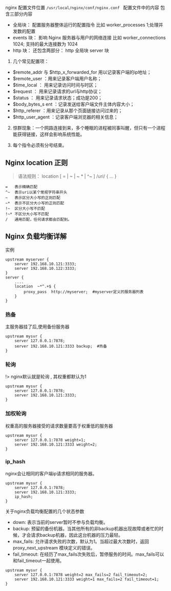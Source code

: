nginx 配置文件位置 
`
/usr/local/nginx/conf/nginx.conf 
`
配置文件中的内容 包含三部分内容
+ 全局块：
	配置服务器整体运行的配置指令 比如 worker_processes  1;处理并发数的配置 
+ events 块：
	影响 Nginx 服务器与用户的网络连接 比如 worker_connections  1024; 支持的最大连接数为 1024 
+ http 块： 
	还包含两部分： http 全局块 server 块

1. 几个常见配置项：

+ $remote_addr 与 $http_x_forwarded_for 用以记录客户端的ip地址；
+ $remote_user ：用来记录客户端用户名称；
+ $time_local ： 用来记录访问时间与时区；
+ $request ： 用来记录请求的url与http协议；
+ $status ： 用来记录请求状态；成功是200；
+ $body_bytes_s ent ：记录发送给客户端文件主体内容大小；
+ $http_referer ：用来记录从那个页面链接访问过来的；
+ $http_user_agent ：记录客户端浏览器的相关信息；

2.  惊群现象：一个网路连接到来，多个睡眠的进程被同事叫醒，但只有一个进程能获得链接，这样会影响系统性能。

3. 每个指令必须有分号结束。

## Nginx location 正则

> 语法规则： location [ = | ~ | ~ * | ^~ ] /uri/ { … }

```
=	表示精确匹配
^~  表示uri以某个常规字符串开头
~	表示区分大小写的正则匹配
~*	表示不区分大小写的正则匹配
!~  区分大小写不匹配
!~* 不区分大小写不匹配
/ 	通用匹配，任何请求都会匹配到。
```

## Nginx 负载均衡详解

实例

``` 
upstream myserver { 
    server 192.168.10.121:3333;
    server 192.168.10.122:3333;
}
server {
    ....
    location  ~*^.+$ {         
        proxy_pass  http://myserver;  #myserver定义的服务器列表         
    }
}
```

### 热备

主服务器挂了后,使用备份服务器

```
upstream mysvr { 
    server 127.0.0.1:7878; 
    server 192.168.10.121:3333 backup;  #热备     
}
```
### 轮询

!> nginx默认就是轮询 , 其权重都默认为1
```
upstream mysvr { 
    server 127.0.0.1:7878;
    server 192.168.10.121:3333;       
}
```

### 加权轮询

权重高的服务器接受的请求数量要高于权重低的服务器

```
upstream mysvr { 
    server 127.0.0.1:7878 weight=1;
    server 192.168.10.121:3333 weight=2;
}
```
### ip_hash

nginx会让相同的客户端ip请求相同的服务器。

```
upstream mysvr { 
    server 127.0.0.1:7878; 
    server 192.168.10.121:3333;
    ip_hash;
}
```
 
关于nginx负载均衡配置的几个状态参数

+ down: 表示当前的server暂时不参与负载均衡。
+ backup: 预留的备份机器。当其他所有的非backup机器出现故障或者忙的时候，才会请求backup机器，因此这台机器的压力最轻。
+ max_fails: 允许请求失败的次数，默认为1。当超过最大次数时，返回proxy_next_upstream 模块定义的错误。
+ fail_timeout: 在经历了max_fails次失败后，暂停服务的时间。max_fails可以和fail_timeout一起使用。
```
upstream mysvr { 
    server 127.0.0.1:7878 weight=2 max_fails=2 fail_timeout=2;
    server 192.168.10.121:3333 weight=1 max_fails=2 fail_timeout=1;    
}
```